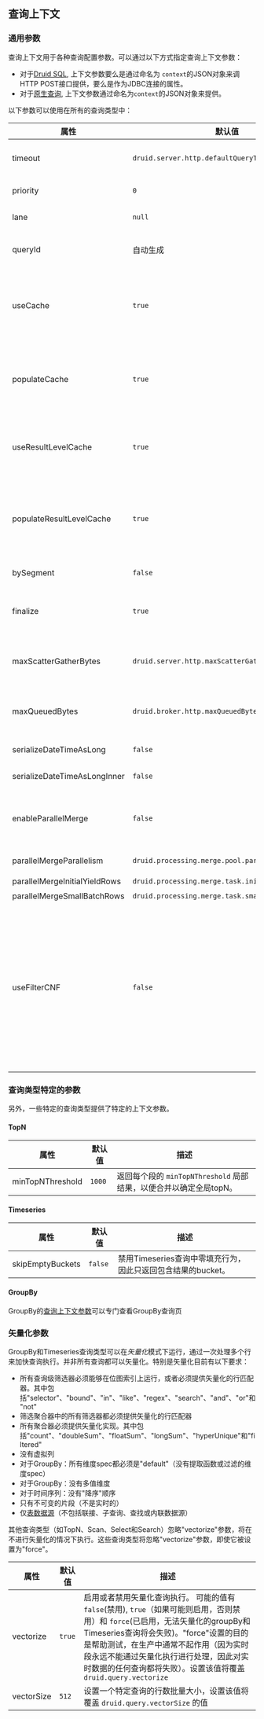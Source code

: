 <!-- toc -->
## 查询上下文
### 通用参数

查询上下文用于各种查询配置参数。可以通过以下方式指定查询上下文参数：

* 对于[Druid SQL](druidsql.md), 上下文参数要么是通过命名为 `context`的JSON对象来调HTTP POST接口提供，要么是作为JDBC连接的属性。
* 对于[原生查询](makeNativeQueries.md), 上下文参数通过命名为`context`的JSON对象来提供。

以下参数可以使用在所有的查询类型中：

| 属性 | 默认值 | 描述 |
|-|-|-|
| timeout | `druid.server.http.defaultQueryTimeout` | 以毫秒为单位的查询超时，超过该时间未完成的查询将被取消。 0意味着`no timeout`。 可以在 [Broker配置中](../Configuration/configuration.md#broker)设置默认的超时时间 |
| priority | `0` | 查询优先级。 具有更高优先级的查询将会优先获得计算资源 |
| lane | `null` | 查询通道，用于控制查询类的使用限制。 详情查看[Broker配置](../Configuration/configuration.md#broker)|
| queryId | 自动生成 | 对于本次查询的一个唯一标识符。 如果一个查询ID被设置或者显式指定，该ID可以用来取消一个查询 |
| useCache | `true` | 标识是否为此查询利用查询缓存。当设置为false时，它将禁止从此查询缓存中读取。当设置为true时，Apache Druid使用`druid.broker.cache.useCache`或`druid.historical.cache.useCache`确定是否从查询缓存中读取 |
| populateCache | `true` | 标识是否将查询结果保存到查询缓存。主要用于调试。当设置为false时，它禁止将此查询的结果保存到查询缓存中。当设置为true时，Druid使用`druid.broker.cache.populateCache`或`druid.historical.cache.populateCache` 来确定是否将此查询的结果保存到查询缓存 |
| useResultLevelCache | `true` | 标识是否为此查询利用结果级缓存的。当设置为false时，它将禁止从此查询缓存中读取。当设置为true时，Druid使用`druid.broker.cache.useResultLevelCache`来确定是否从结果级查询缓存中读取 |
| populateResultLevelCache | `true` | 标识是否将查询结果保存到结果级缓存。主要用于调试。当设置为false时，它禁止将此查询的结果保存到查询缓存中。当设置为true时，Druid使用`druid.broker.cache.populateResultLevelCache`来确定是否将此查询的结果保存到结果级查询缓存 |
| bySegment | `false` | 返回"by segment"结果。主要用于调试，将其设置为true将返回与它们来自的数据段关联的结果 |
| finalize | `true` | 标识是否"finalize"聚合结果。主要用于调试。例如，当该标志设置为false时，`hyperUnique`聚合器将返回完整的HyperLogLog草图，而不是估计的基数 |
| maxScatterGatherBytes | `druid.server.http.maxScatterGatherBytes` | 从数据进程（如Historical和Realtime进程）收集的用于执行查询的最大字节数。此参数可用于进一步减少查询时的`maxScatterGatherBytes`限制。有关更多详细信息，请参阅[Broker配置](../Configuration/configuration.md#broker)。 |
| maxQueuedBytes | `druid.broker.http.maxQueuedBytes` | 在对数据服务器的通道施加反压力之前，每个查询排队的最大字节数。与`maxScatterGatherBytes`类似，但与该配置不同，此配置将触发反压力而不是查询失败。0表示禁用 |
| serializeDateTimeAsLong | `false` | 如果为true，则在Broker返回的结果和Broker与计算进程之间的数据传输中序列化DateTime |
| serializeDateTimeAsLongInner | `false` | 如果为true，则在Broker和计算进程之间的数据传输中，DateTime被序列化 |
| enableParallelMerge | `false` | 启用在Broker上进行并行结果合并。注意：该配置设置为`true`时`druid.processing.merge.useParallelMergePool`参数必须启用。有关更多详细信息，请参阅[Broker配置](../Configuration/configuration.md#broker) |
| parallelMergeParallelism | `druid.processing.merge.pool.parallelism` | 在Broker上用于并行结果合并的最大并行线程数。有关更多详细信息，请参阅[Broker配置](../Configuration/configuration.md#broker) |
| parallelMergeInitialYieldRows | `druid.processing.merge.task.initialYieldNumRows` | 有关更多详细信息，请参阅[Broker配置](../Configuration/configuration.md#broker) |
| parallelMergeSmallBatchRows | `druid.processing.merge.task.smallBatchNumRows` | 有关更多详细信息，请参阅[Broker配置](../Configuration/configuration.md#broker) |
| useFilterCNF | `false` | 如果为true，Druid将尝试将查询过滤器转换为合取范式（CNF）。在查询处理期间，可以通过与符合条件的过滤器匹配的所有值的位图索引相交来预过滤列，这通常会大大减少需要扫描的原始行数。但是这种效果只发生在顶层过滤器，或者顶层“and”过滤器的单个子句中。因此，在预过滤期间，CNF中的过滤器可能更有可能在字符串列上使用大量位图索引。但是，使用此设置时应格外小心，因为它有时会对性能产生负面影响，并且在某些情况下，计算过滤器的CNF的操作可能会非常昂贵。如果可能的话，我们建议手动调整过滤器以生成一个最佳的表单，或者至少通过实验验证使用此参数实际上可以提高查询性能而不会产生不良影响 |

### 查询类型特定的参数

另外，一些特定的查询类型提供了特定的上下文参数。

#### TopN

| 属性 | 默认值 | 描述 |
|-|-|-|
| minTopNThreshold | `1000` | 返回每个段的 `minTopNThreshold` 局部结果，以便合并以确定全局topN。 |

#### Timeseries

| 属性 | 默认值 | 描述 |
|-|-|-|
| skipEmptyBuckets | `false` | 禁用Timeseries查询中零填充行为，因此只返回包含结果的bucket。|

#### GroupBy

GroupBy的[查询上下文参数](groupby.md)可以专门查看GroupBy查询页

### 矢量化参数

GroupBy和Timeseries查询类型可以在*矢量化*模式下运行，通过一次处理多个行来加快查询执行。并非所有查询都可以矢量化。特别是矢量化目前有以下要求：
* 所有查询级筛选器必须能够在位图索引上运行，或者必须提供矢量化的行匹配器。其中包括"selector"、"bound"、"in"、"like"、"regex"、"search"、"and"、"or"和"not"
* 筛选聚合器中的所有筛选器都必须提供矢量化的行匹配器
* 所有聚合器必须提供矢量化实现。其中包括"count"、"doubleSum"、"floatSum"、"longSum"、"hyperUnique"和"filtered"
* 没有虚拟列
* 对于GroupBy：所有维度spec都必须是"default"（没有提取函数或过滤的维度spec）
* 对于GroupBy：没有多值维度
* 对于时间序列：没有"降序"顺序
* 只有不可变的片段（不是实时的）
* 仅[表数据源](datasource.md)（不包括联接、子查询、查找或内联数据源）

其他查询类型（如TopN、Scan、Select和Search）忽略"vectorize"参数，将在不进行矢量化的情况下执行。这些查询类型将忽略"vectorize"参数，即使它被设置为"force"。

| 属性 | 默认值 | 描述 |
|-|-|-|
| vectorize | `true` | 启用或者禁用矢量化查询执行。 可能的值有 `false`(禁用), `true`（如果可能则启用，否则禁用）和 `force`(已启用，无法矢量化的groupBy和Timeseries查询将会失败)。"force"设置的目的是帮助测试，在生产中通常不起作用（因为实时段永远不能通过矢量化执行进行处理，因此对实时数据的任何查询都将失败）。设置该值将覆盖 `druid.query.vectorize` |
| vectorSize | `512` | 设置一个特定查询的行数批量大小，设置该值将覆盖 `druid.query.vectorSize` 的值 |
